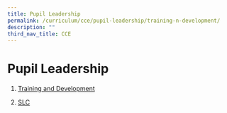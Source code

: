```yaml
---
title: Pupil Leadership
permalink: /curriculum/cce/pupil-leadership/training-n-development/
description: ""
third_nav_title: CCE
---
```

**Pupil Leadership**
====================


1. [Training and Development](/curriculum/cce/pupil-leadership/training-n-development/) 

2. [SLC](/curriculum/cce/pupil-leadership/slc/)